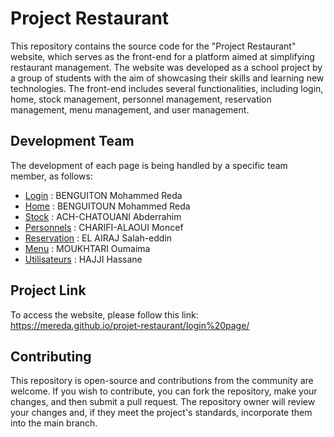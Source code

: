 # Project Restaurant 

This repository contains the source code for the "Project Restaurant" website, which serves as the front-end for a platform aimed at simplifying restaurant management. The website was developed as a school project by a group of students with the aim of showcasing their skills and learning new technologies. The front-end includes several functionalities, including login, home, stock management, personnel management, reservation management, menu management, and user management.

## Development Team

The development of each page is being handled by a specific team member, as follows:

-   [Login](https://mereda.github.io/projet-restaurant/login%20page/) : BENGUITON Mohammed Reda
-   [Home](https://mereda.github.io/projet-restaurant/home%20page/) : BENGUITOUN Mohammed Reda
-   [Stock](https://mereda.github.io/projet-restaurant/stock%20page/) : ACH-CHATOUANI Abderrahim
-   [Personnels](https://mereda.github.io/projet-restaurant/personnels%20page/) : CHARIFI-ALAOUI Moncef
-   [Reservation](https://mereda.github.io/projet-restaurant/reservation%20page/) : EL AIRAJ Salah-eddin
-   [Menu](https://mereda.github.io/projet-restaurant/menu%20page/) : MOUKHTARI Oumaima
-   [Utilisateurs](https://mereda.github.io/projet-restaurant/utilisateurs%20page/) : HAJJI Hassane

## Project Link

To access the website, please follow this link: https://mereda.github.io/projet-restaurant/login%20page/

## Contributing

This repository is open-source and contributions from the community are welcome. If you wish to contribute, you can fork the repository, make your changes, and then submit a pull request. The repository owner will review your changes and, if they meet the project's standards, incorporate them into the main branch.
